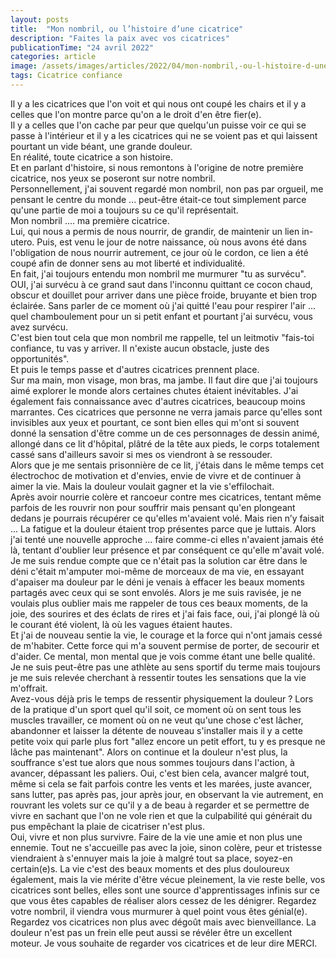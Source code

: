 ```yaml
---
layout: posts
title:  "Mon nombril, ou l’histoire d’une cicatrice"
description: "Faites la paix avec vos cicatrices"
publicationTime: "24 avril 2022"
categories: article
image: /assets/images/articles/2022/04/mon-nombril,-ou-l-histoire-d-une-cicatrice.jpg
tags: Cicatrice confiance
---
```

        
Il y a les cicatrices que l'on voit et qui nous ont coupé les chairs et il y a celles que l'on montre parce qu'on a le droit d'en être fier(e).  
Il y a celles que l'on cache par peur que quelqu'un puisse voir ce qui se passe à l'intérieur et il y a les cicatrices qui ne se voient pas et qui laissent pourtant un vide béant, une grande douleur.  
En réalité, toute cicatrice a son histoire.  
Et en parlant d'histoire, si nous remontons à l'origine de notre première cicatrice, nos yeux se poseront sur notre nombril.  
Personnellement, j'ai souvent regardé mon nombril, non pas par orgueil, me pensant le centre du monde ... peut-être était-ce tout simplement parce qu'une partie de moi a toujours su ce qu'il représentait.   
Mon nombril .... ma première cicatrice.  
Lui, qui nous a permis de nous nourrir, de grandir, de maintenir un lien in-utero. Puis, est venu le jour de notre naissance, où nous avons été dans l'obligation de nous nourrir autrement, ce jour où le cordon, ce lien a été coupé afin de donner sens au mot liberté et individualité.  
En fait, j'ai toujours entendu mon nombril me murmurer "tu as survécu". OUI, j'ai survécu à ce grand saut dans l'inconnu quittant ce cocon chaud, obscur et douillet pour arriver dans une pièce froide, bruyante et bien trop éclairée. Sans parler de ce moment où j'ai quitté l'eau pour respirer l'air ... quel chamboulement pour un si petit enfant et pourtant j'ai survécu, vous avez survécu.  
C'est bien tout cela que mon nombril me rappelle, tel un leitmotiv "fais-toi confiance, tu vas y arriver. Il n'existe aucun obstacle, juste des opportunités".  
Et puis le temps passe et d'autres cicatrices prennent place.  
Sur ma main, mon visage, mon bras, ma jambe. Il faut dire que j'ai toujours aimé explorer le monde alors certaines chutes étaient inévitables. J'ai également fais connaissance avec d'autres cicatrices, beaucoup moins marrantes. Ces cicatrices que personne ne verra jamais parce qu'elles sont invisibles aux yeux et pourtant, ce sont bien elles qui m'ont si souvent donné la sensation d'être comme un de ces personnages de dessin animé, allongé dans ce lit d'hôpital, plâtré de la tête aux pieds, le corps totalement cassé sans d'ailleurs savoir si mes os viendront à se ressouder.  
Alors que je me sentais prisonnière de ce lit, j'étais dans le même temps cet électrochoc de motivation et d'envies, envie de vivre et de continuer à aimer la vie. Mais la douleur voulait gagner et la vie s'effilochait.  
Après avoir nourrie colère et rancoeur contre mes cicatrices, tentant même parfois de les rouvrir non pour souffrir mais pensant qu'en plongeant dedans je pourrais récupérer ce qu'elles m'avaient volé. Mais rien n’y faisait ... La fatigue et la douleur étaient trop présentes parce que je luttais. Alors j'ai tenté une nouvelle approche ... faire comme-ci elles n'avaient jamais été là, tentant d'oublier leur présence et par conséquent ce qu'elle m'avait volé.  
Je me suis rendue compte que ce n'était pas la solution car être dans le déni c'était m'amputer moi-même de morceaux de ma vie, en essayant d'apaiser ma douleur par le déni je venais à effacer les beaux moments partagés avec ceux qui se sont envolés. Alors je me suis ravisée, je ne voulais plus oublier mais me rappeler de tous ces beaux moments, de la joie, des sourires et des éclats de rires et j'ai fais face, oui, j'ai plongé là où le courant été violent, là où les vagues étaient hautes.  
Et j'ai de nouveau sentie la vie, le courage et la force qui n'ont jamais cessé de m'habiter. Cette force qui m'a souvent permise de porter, de secourir et d'aider. Ce mental, mon mental que je vois comme étant une belle qualité. Je ne suis peut-être pas une athlète au sens sportif du terme mais toujours je me suis relevée cherchant à ressentir toutes les sensations que la vie m'offrait.   
Avez-vous déjà pris le temps de ressentir physiquement la douleur ? Lors de la pratique d'un sport quel qu'il soit, ce moment où on sent tous les muscles travailler, ce moment où on ne veut qu'une chose c'est lâcher, abandonner et laisser la détente de nouveau s'installer mais il y a cette petite voix qui parle plus fort "allez encore un petit effort, tu y es presque ne lâche pas maintenant". Alors on continue et la douleur n'est plus, la souffrance s'est tue alors que nous sommes toujours dans l'action, à avancer, dépassant les paliers. Oui, c'est bien cela, avancer malgré tout, même si cela se fait parfois contre les vents et les marées, juste avancer, sans lutter, pas après pas, jour après jour, en observant la vie autrement, en rouvrant les volets sur ce qu'il y a de beau à regarder et se permettre de vivre en sachant que l'on ne vole rien et que la culpabilité qui générait du pus empêchant la plaie de cicatriser n'est plus.  
Oui, vivre et non plus survivre. Faire de la vie une amie et non plus une ennemie. Tout ne s'accueille pas avec la joie, sinon colère, peur et tristesse viendraient à s'ennuyer mais la joie à malgré tout sa place, soyez-en certain(e)s. La vie c'est des beaux moments et des plus douloureux également, mais la vie mérite d'être vécue pleinement, la vie reste belle, vos cicatrices sont belles, elles sont une source d'apprentissages infinis sur ce que vous êtes capables de réaliser alors cessez de les dénigrer. Regardez votre nombril, il viendra vous murmurer à quel point vous êtes génial(e).  
Regardez vos cicatrices non plus avec dégoût mais avec bienveillance. La douleur n'est pas un frein elle peut aussi se révéler être un excellent moteur. Je vous souhaite de regarder vos cicatrices et de leur dire MERCI.
